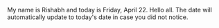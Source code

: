 My name is Rishabh and today is Friday, April 22. Hello all. The date will automatically update to today's date in case you did not notice.
